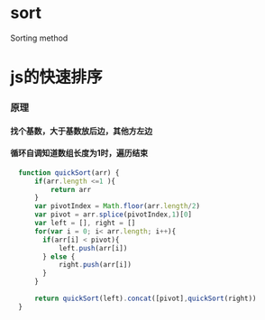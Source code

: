 # sort
Sorting method

# js的快速排序  

### 原理

#### 找个基数，大于基数放后边，其他方左边

#### 循环自调知道数组长度为1时，遍历结束 

``` javascript
  function quickSort(arr) {
      if(arr.length <=1 ){
          return arr
      }
      var pivotIndex = Math.floor(arr.length/2)
      var pivot = arr.splice(pivotIndex,1)[0]
      var left = [], right = []
      for(var i = 0; i< arr.length; i++){
        if(arr[i] < pivot){
            left.push(arr[i])
        } else {
            right.push(arr[i])
        }
      }
      
      return quickSort(left).concat([pivot],quickSort(right))
  }
  ```
